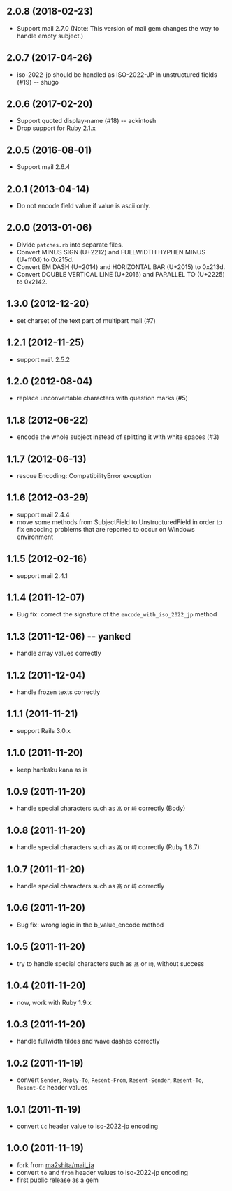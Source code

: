 ## 2.0.8 (2018-02-23)

 * Support mail 2.7.0
   (Note: This version of mail gem changes the way to handle empty subject.)

## 2.0.7 (2017-04-26)

 * iso-2022-jp should be handled as ISO-2022-JP in unstructured fields (#19) -- shugo

## 2.0.6 (2017-02-20)

 * Support quoted display-name (#18) -- ackintosh
 * Drop support for Ruby 2.1.x

## 2.0.5 (2016-08-01)

 * Support mail 2.6.4

## 2.0.1 (2013-04-14)

 * Do not encode field value if value is ascii only.

## 2.0.0 (2013-01-06)

 * Divide `patches.rb` into separate files.
 * Convert MINUS SIGN (U+2212) and FULLWIDTH HYPHEN MINUS (U+ff0d) to 0x215d.
 * Convert EM DASH (U+2014) and HORIZONTAL BAR (U+2015) to 0x213d.
 * Convert DOUBLE VERTICAL LINE (U+2016) and PARALLEL TO (U+2225) to 0x2142.

## 1.3.0 (2012-12-20)

 * set charset of the text part of multipart mail (#7)

## 1.2.1 (2012-11-25)

 * support `mail` 2.5.2

## 1.2.0 (2012-08-04)

 * replace unconvertable characters with question marks (#5)

## 1.1.8 (2012-06-22)

 * encode the whole subject instead of splitting it with white spaces (#3)

## 1.1.7 (2012-06-13)

 * rescue Encoding::CompatibilityError exception

## 1.1.6 (2012-03-29)

 * support mail 2.4.4
 * move some methods from SubjectField to UnstructuredField in order to fix
   encoding problems that are reported to occur on Windows environment

## 1.1.5 (2012-02-16)

 * support mail 2.4.1

## 1.1.4 (2011-12-07)

* Bug fix: correct the signature of the `encode_with_iso_2022_jp` method

## 1.1.3 (2011-12-06) -- yanked

* handle array values correctly

## 1.1.2 (2011-12-04)

* handle frozen texts correctly

## 1.1.1 (2011-11-21)

* support Rails 3.0.x

## 1.1.0 (2011-11-20)

* keep hankaku kana as is

## 1.0.9 (2011-11-20)

* handle special characters such as `髙` or `﨑` correctly (Body)

## 1.0.8 (2011-11-20)

* handle special characters such as `髙` or `﨑` correctly (Ruby 1.8.7)

## 1.0.7 (2011-11-20)

* handle special characters such as `髙` or `﨑` correctly

## 1.0.6 (2011-11-20)

* Bug fix: wrong logic in the b_value_encode method

## 1.0.5 (2011-11-20)

* try to handle special characters such as `髙` or `﨑`, without success

## 1.0.4 (2011-11-20)

* now, work with Ruby 1.9.x

## 1.0.3 (2011-11-20)

* handle fullwidth tildes and wave dashes correctly

## 1.0.2 (2011-11-19)

* convert `Sender`, `Reply-To`, `Resent-From`, `Resent-Sender`, `Resent-To`, `Resent-Cc` header values

## 1.0.1 (2011-11-19)

* convert `Cc` header value to iso-2022-jp encoding

## 1.0.0 (2011-11-19)

* fork from [ma2shita/mail_ja](https://github.com/ma2shita/mail_ja)
* convert `to` and `from` header values to iso-2022-jp encoding
* first public release as a gem
